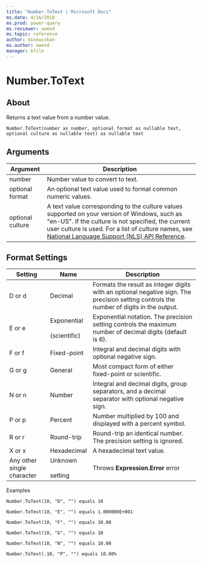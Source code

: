 ```yaml
---
title: "Number.ToText | Microsoft Docs"
ms.date: 4/16/2018
ms.prod: power-query
ms.reviewer: owend
ms.topic: reference
author: minewiskan
ms.author: owend
manager: kfile
---
```

# Number.ToText

  
## About  
Returns a text value from a number value.  
  
```  
Number.ToText(number as number, optional format as nullable text, optional culture as nullable text) as nullable text  
```  
  
## Arguments  
  
|Argument|Description|  
|------------|---------------|  
|number|Number value to convert to text.|  
|optional format|An optional text value used to format common numeric values.|  
|optional culture|A text value corresponding to the culture values supported on your version of Windows, such as "en-US". If the culture is not specified, the current user culture is used. For a list of culture names, see [National Language Support (NLS) API Reference](https://msdn.microsoft.com/en-us/goglobal/bb896001.aspx).|  
  
## <a name="__toc360788713"></a>Format Settings  
  
|Setting|Name|Description|  
|-----------|--------|---------------|  
|D or d|Decimal|Formats the result as integer digits with an optional negative sign. The precision setting controls the number of digits in the output.|  
|E or e|Exponential<br /><br />(scientific)|Exponential notation. The precision setting controls the maximum number of decimal digits (default is 6).|  
|F or f|Fixed-point|Integral and decimal digits with optional negative sign.|  
|G or g|General|Most compact form of either fixed-point or scientific.|  
|N or n|Number|Integral and decimal digits, group separators, and a decimal separator with optional negative sign.|  
|P or p|Percent|Number multiplied by 100 and displayed with a percent symbol.|  
|R or r|Round-trip|Round-trip an identical number. The precision setting is ignored.|  
|X or x|Hexadecimal|A hexadecimal text value.|  
|Any other single character|Unknown<br /><br />setting|Throws **Expression.Error** error|  
  
Examples  
  
```  
Number.ToText(10, "D", "") equals 10  
  
Number.ToText(10, "E", "") equals 1.000000E+001  
  
Number.ToText(10, "F", "") equals 10.00  
  
Number.ToText(10, "G", "") equals 10  
  
Number.ToText(10, "N", "") equals 10.00  
  
Number.ToText(.10, "P", "") equals 10.00%  
```  
